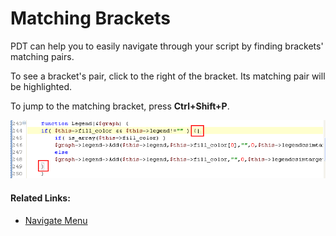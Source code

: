 # Matching Brackets

<!--context:matching_brackets-->

PDT can help you to easily navigate through your script by finding brackets' matching pairs.

To see a bracket's pair, click to the right of the bracket. Its matching pair will be highlighted.

To jump to the matching bracket, press **Ctrl+Shift+P**.

![matching_bracket.png](images/matching_bracket.png "matching_bracket.png")<!--links-start-->

#### Related Links:

 * [Navigate Menu](../032-reference/016-menus/040-navigate.md)

<!--links-end-->
